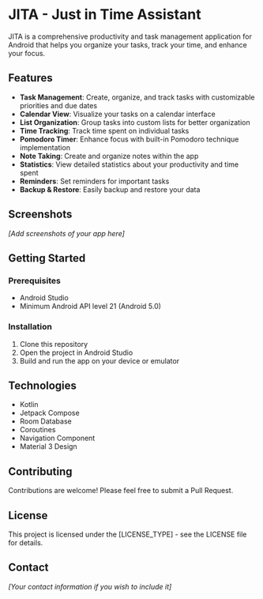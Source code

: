 # JITA - Just in Time Assistant

JITA is a comprehensive productivity and task management application for Android that helps you organize your tasks, track your time, and enhance your focus.

## Features

- **Task Management**: Create, organize, and track tasks with customizable priorities and due dates
- **Calendar View**: Visualize your tasks on a calendar interface
- **List Organization**: Group tasks into custom lists for better organization
- **Time Tracking**: Track time spent on individual tasks
- **Pomodoro Timer**: Enhance focus with built-in Pomodoro technique implementation
- **Note Taking**: Create and organize notes within the app
- **Statistics**: View detailed statistics about your productivity and time spent
- **Reminders**: Set reminders for important tasks
- **Backup & Restore**: Easily backup and restore your data

## Screenshots

*[Add screenshots of your app here]*

## Getting Started

### Prerequisites

- Android Studio
- Minimum Android API level 21 (Android 5.0)

### Installation

1. Clone this repository
2. Open the project in Android Studio
3. Build and run the app on your device or emulator

## Technologies

- Kotlin
- Jetpack Compose
- Room Database
- Coroutines
- Navigation Component
- Material 3 Design

## Contributing

Contributions are welcome! Please feel free to submit a Pull Request.

## License

This project is licensed under the [LICENSE_TYPE] - see the LICENSE file for details.

## Contact

*[Your contact information if you wish to include it]* 